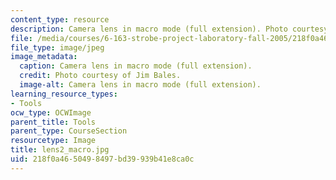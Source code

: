 ```yaml
---
content_type: resource
description: Camera lens in macro mode (full extension). Photo courtesy of Jim Bales.
file: /media/courses/6-163-strobe-project-laboratory-fall-2005/218f0a4650498497bd39939b41e8ca0c_lens2_macro.jpg
file_type: image/jpeg
image_metadata:
  caption: Camera lens in macro mode (full extension).
  credit: Photo courtesy of Jim Bales.
  image-alt: Camera lens in macro mode (full extension).
learning_resource_types:
- Tools
ocw_type: OCWImage
parent_title: Tools
parent_type: CourseSection
resourcetype: Image
title: lens2_macro.jpg
uid: 218f0a46-5049-8497-bd39-939b41e8ca0c
---
```

